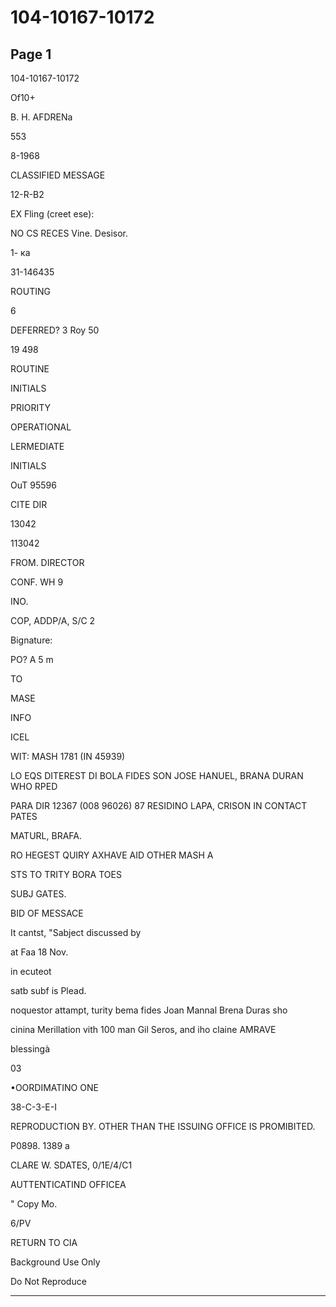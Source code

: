 # 104-10167-10172

## Page 1

104-10167-10172

Of10+

B. H. AFDRENa

553

8-1968

CLASSIFIED MESSAGE

12-R-B2

EX Fling (creet ese):

NO CS RECES Vine. Desisor.

1- ка

31-146435

ROUTING

6

DEFERRED? 3 Roy 50

19 498

ROUTINE

INITIALS

PRIORITY

OPERATIONAL

LERMEDIATE

INITIALS

OuT 95596

CITE DIR

13042

113042

FROM. DIRECTOR

CONF. WH 9

INO.

COP, ADDP/A, S/C 2

Bignature:

PO? A 5 m

TO

MASE

INFO

ICEL

WIT: MASH 1781 (IN 45939)

LO EQS DITEREST DI BOLA FIDES SON JOSE HANUEL, BRANA DURAN WHO RPED

PARA DIR 12367 (008 96026) 87 RESIDINO LAPA, CRISON IN CONTACT PATES

MATURL, BRAFA.

RO HEGEST QUIRY AXHAVE AID OTHER MASH A

STS TO TRITY BORA TOES

SUBJ GATES.

BID OF MESSACE

It cantst, "Sabject discussed by

at Faa 18 Nov.

in ecuteot

satb subf is Plead.

noquestor attampt, turity bema fides Joan Mannal Brena Duras sho

cinina Merillation vith 100 man Gil Seros, and iho claine AMRAVE

blessingà

03

•OORDIMATINO ONE

38-C-3-E-I

REPRODUCTION BY. OTHER THAN THE ISSUING OFFICE IS PROMIBITED.

P0898. 1389 a

CLARE W. SDATES, 0/1E/4/C1

AUTTENTICATIND OFFICEA

" Copy Mo.

6/PV

RETURN TO CIA

Background Use Only

Do Not Reproduce

---

